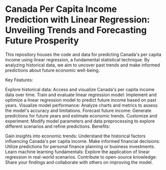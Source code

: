 # Canada Per Capita Income Prediction with Linear Regression: Unveiling Trends and Forecasting Future Prosperity
This repository houses the code and data for predicting Canada's per capita income using linear regression, a fundamental statistical technique. By analyzing historical data, we aim to uncover past trends and make informed predictions about future economic well-being.

Key Features:

Explore historical data: Access and visualize Canada's per capita income data over time.
Train and evaluate linear regression model: Implement and optimize a linear regression model to predict future income based on past years.
Visualize model performance: Analyze charts and metrics to assess the model's accuracy and limitations.
Forecast future income: Generate predictions for future years and estimate economic trends.
Customize and experiment: Modify model parameters and data preprocessing to explore different scenarios and refine predictions.
Benefits:

Gain insights into economic trends: Understand the historical factors influencing Canada's per capita income.
Make informed financial decisions: Utilize predictions for personal finance planning or business investments.
Learn machine learning fundamentals: Explore the application of linear regression in real-world scenarios.
Contribute to open-source knowledge: Share your findings and collaborate with others on improving the model.

